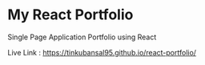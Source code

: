 # My React Portfolio

Single Page Application Portfolio using React

Live Link : https://tinkubansal95.github.io/react-portfolio/
